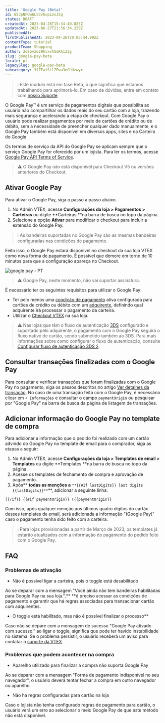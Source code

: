 ```yaml
---
title: 'Google Pay (Beta)'
id: 653pNFOw6L5CvGupLosJSq
status: DRAFT
createdAt: 2023-04-26T15:34:40.825Z
updatedAt: 2023-06-27T21:56:34.229Z
publishedAt: 
firstPublishedAt: 2023-04-26T20:03:44.992Z
contentType: tutorial
productTeam: Shopping
author: 2o8pvz6z9hvxvhSoKAiZzg
slug: google-pay-beta
locale: pt
legacySlug: google-pay-beta
subcategory: 3lZEaiSilZPwa3eCUUzwyr
---
```


>ℹ️ Este módulo está em fase Beta, o que significa que estamos trabalhando para aprimorá-lo. Em caso de dúvidas, entre em contato com [nosso Suporte](https://support.vtex.com/hc/pt-br/requests).

O Google Pay™ é um serviço de pagamentos digitais que possibilita ao usuário não compartilhar os dados reais do seu cartão com a loja, trazendo mais segurança e acelerando a etapa de checkout. Com Google Pay o usuário pode realizar pagamentos por meio de cartões de crédito ou de débito, sem a necessidade de preencher qualquer dado manualmente, e o Google Pay também está disponível em diversos apps, sites e na Carteira do Google

Os termos de serviço da API do Google Pay se aplicam sempre que o serviço Google Pay for oferecido por um lojista. Para ler os termos, acesse [Google Pay API Terms of Service](https://payments.developers.google.com/terms/sellertos).

>⚠️ O Google Pay não está disponível para Checkout V5 ou versões anteriores do Checkout.

## Ativar Google Pay

Para ativar o Google Pay, siga o passo a passo abaixo. 

1. No Admin VTEX, acesse **Configurações da loja > Pagamentos > Carteiras** ou digite **Carteiras **na barra de busca no topo da página.
2. Selecione a opção **Ativar** para modificar o checkout para incluir a extensão do Google Pay.

>ℹ️ As bandeiras suportadas no Google Pay são as mesmas bandeiras configuradas nas condições de pagamento.

Feito isso, o Google Pay estará disponível no checkout da sua loja VTEX como nova forma de pagamento. É possível que demore em torno de 10 minutos para que a configuração apareça no Checkout.

![google pay - PT](https://images.ctfassets.net/alneenqid6w5/IhdcOpZC0MPaZLYbPUYw1/a8bca906bd64bf229ac9521848a7c029/image.png)

>⚠️ Google Pay, neste momento, não vai suportar assinatura.

É necessário ter os seguintes requisitos para utilizar o Google Pay:

* Ter pelo menos uma [condição de pagamento](https://help.vtex.com/pt/tracks/pagamentos--6GAS7ZzGAm7AGoEAwDbwJG/6bzGxlz4inf8sKmvZ1c7i3) ativa configurada para cartões de crédito ou débito com um [adquirente](https://help.vtex.com/pt/tracks/pagamentos--6GAS7ZzGAm7AGoEAwDbwJG/kdPbEIWf8Xq8tESQvViMB#adquirente), definindo qual adquirente irá processar o pagamento da carteira.
* Utilizar o [Checkout VTEX](https://help.vtex.com/pt/tutorial/checkout-vtex-visao-geral--7wcprkM7yZUflOqbzAN5SI) na sua loja.

>⚠️ Nas lojas que têm o fluxo de autenticação [3DS](https://help.vtex.com/pt/tutorial/o-que-e-3d-secure--1eWPdop8mECuaEomQgkAIa) configurado e suportado pelo adquirente, o pagamento com o Google Pay seguirá o fluxo nativo de cartão, sendo submetido também ao 3DS. Para mais informações sobre como configurar o fluxo de autenticação, consulte [Configurar fluxo de autenticação 3DS 2](https://help.vtex.com/pt/tutorial/configurar-fluxo-de-autenticacao-3ds-2--58XMn5LOA6fwrSkoDoAsg2).

## Consultar transações finalizadas com o Google Pay

Para consultar e verificar transações que foram finalizadas com o Google Pay no pagamento, siga os passos descritos no artigo [Ver detalhes da transação](https://help.vtex.com/pt/tracks/pagamentos--6GAS7ZzGAm7AGoEAwDbwJG/3Nt40DMEWkvhlpaL5PlBy). No caso de uma transação feita com o Google Pay, é necessário clicar em `+ Informações` e consultar o campo `paymentOrigin` ou pesquisar por "Google Pay" na barra de busca da página de listagem de transações.

## Adicionar informação do Google Pay no template de compra

Para adicionar a informação que o pedido foi realizado com um cartão advindo do Google Pay no template de email para o comprador, siga as etapas a seguir:

1. No Admin VTEX, acesse **Configurações da loja > Templates de email > Templates** ou digite **Templates **na barra de busca no topo da página.
2. Acesse os templates de fechamento de compra e aprovação de pagamento.
3. Após** **todas as menções** **a** `**{{#if lastDigits}} last digits {{lastDigits}}**`**, adicionar a seguinte linha:

`{{/if}} {{#if paymentOrigin}} ({{paymentOrigin}}` 

Com isso, após qualquer menção aos últimos quatro dígitos do cartão desses templates de email, será adicionada a informação "(Google Pay)" caso o pagamento tenha sido feito com a carteira.

>ℹ️ Para lojas provisionadas a partir de Março de 2023, os templates já estarão atualizados com a informação do pagamento do pedido feito com o Google Pay.

## FAQ

### Problemas de ativação

* Não é possível ligar a carteira, pois o toggle está desabilitado

Ao se deparar com a mensagem "Você ainda não tem bandeiras habilitadas para Google Pay na sua loja.",** **é preciso acessar as condições de pagamento e garantir que há regras associadas para transacionar cartão com adquirentes.

* O toggle está habilitado, mas não é possível finalizar o processo**

Caso não se depare com a mensagem de sucesso "Google Pay ativado com sucesso." ao ligar o toggle, significa que pode ter havido instabilidade no sistema. Se o problema persistir, o usuário receberá um aviso para contatar o [suporte da VTEX](https://support.vtex.com/hc/pt-br/requests).

### Problemas que podem acontecer na compra

* Aparelho utilizado para finalizar a compra não suporta Google Pay

Ao se deparar com a mensagem "Forma de pagamento indisponível no seu navegador", o usuário deverá tentar fechar a compra em outro navegador ou aparelho.

* Não há regras configuradas para cartão na loja

Caso o lojista não tenha configurado regras de pagamento para cartão, o usuário verá um erro ao selecionar o meio Google Pay de que este método não está disponível.
